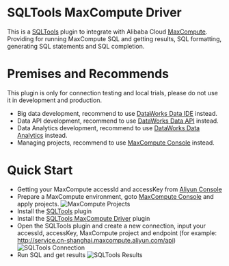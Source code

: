 # SQLTools MaxCompute Driver

This is a [SQLTools](https://marketplace.visualstudio.com/items?itemName=mtxr.sqltools) plugin to integrate with Alibaba Cloud [MaxCompute](https://maxcompute.console.aliyun.com/). Providing for running MaxCompute SQL and getting results, SQL formatting, generating SQL statements and SQL completion.

# Premises and Recommends

This plugin is only for connection testing and local trials, please do not use it in development and production.
- Big data development, recommend to use [DataWorks Data IDE](https://ide-cn-shanghai.data.aliyun.com/) instead.
- Data API development, recommend to use [DataWorks Data API](https://ds-cn-shanghai.data.aliyun.com/) instead.
- Data Analytics development, recommend to use [DataWorks Data Analytics](https://da-cn-shanghai.data.aliyun.com/) instead.
- Managing projects, recommend to use [MaxCompute Console](https://maxcompute.console.aliyun.com/) instead.

# Quick Start

- Getting your MaxCompute accessId and accessKey from [Aliyun Console](https://ram.console.aliyun.com/manage/ak)
- Prepare a MaxCompute environment, goto [MaxCompute Console](https://maxcompute.console.aliyun.com/) and apply projects.
![MaxCompute Projects](https://img.alicdn.com/imgextra/i4/O1CN019dBglK1KfWdhBxMIU_!!6000000001191-0-tps-2878-1506.jpg)
- Install the [SQLTools](https://marketplace.visualstudio.com/items?itemName=mtxr.sqltools) plugin
- Install the [SQLTools MaxCompute Driver](https://marketplace.visualstudio.com/items?itemName=dataworks.sqltools-driver-maxcompute) plugin
- Open the SQLTools plugin and create a new connection, input your accessId, accessKey, MaxCompute project and endpoint (for example: http://service.cn-shanghai.maxcompute.aliyun.com/api)
![SQLTools Connection](https://img.alicdn.com/imgextra/i4/O1CN01XYtcHI1r3OzP34QjG_!!6000000005575-0-tps-2878-1668.jpg)
- Run SQL and get results
![SQLTools Results](https://img.alicdn.com/imgextra/i1/O1CN01VedGCa1Mw8ER5v7Bg_!!6000000001498-0-tps-2878-1666.jpg)


